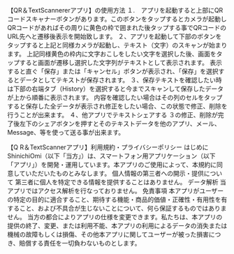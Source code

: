 
【QR＆TextScannererアプリ】の使用方法 
１.　アプリを起動すると上部にQRコードスキャナーボタンがあります。このボタンをタップするとカメラが起動しQRコードがあればその周りに黄色の枠で囲まれた後タップする事でQRコードのURL先へと遷移後表示を開始致します。
２、アプリを起動して下部のボタンをタップすると上記と同様カメラが起動し、テキスト（文字）のスキャンが始まります。
上記同様黄色の枠内に文字おこしをしたい文字を選択した後、画面をタップすると画面が遷移し選択した文字列がテキストとして表示されます。
表示すると直ぐ「保存」または「キャンセル」ボタンが表示され、「保存」を選択するとデータとしてテキストが保存されます。
３、保存テキストを確認したい時は下部の右端タブ（History）を選択すると今までスキャンして保存したデータが上から順番に表示されます。
内容を確認したい場合はその列のセルをタップすると保存した全データが表示され修正をしたい場合、この状態で修正、削除を行うことが出来ます。
４、他アプリでテキストシェアする
３の修正、削除が完了後左下のシェアボタンを押すとそのテキストデータを他のアプリ、メール、Message、等を使って送る事が出来ます。

【Q R＆TextScannerアプリ】利用規約・プライバシーポリシー
はじめに ShinichiOmi（以下「当方」）は、スマートフォン用アプリケーション（以下「アプリ」）を開発・運用しています。本アプリのご使用によって、本規約に同意していただいたものとみなします。
個人情報の第三者への開示・提供について 第三者に個人を特定できる情報を提供することはありません。
データ解析 当アプリではアクセス解析を行なっておりません。
免責事項 本アプリがユーザーの特定の目的に適合すること、期待する機能・商品的価値・正確性・有用性を有すること、および不具合が生じないことについて、何ら保証するものではありません。 当方の都合によりアプリの仕様を変更できます。私たちは、本アプリの提供の終了、変更、または利用不能、本アプリの利用によるデータの消失または機械の故障もしくは損傷、その他本アプリに関してユーザーが被った損害につき、賠償する責任を一切負わないものとします。
